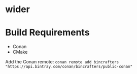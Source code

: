 # wider

# Build Requirements

* Conan
* CMake

Add the Conan remote:
`conan remote add bincrafters "https://api.bintray.com/conan/bincrafters/public-conan"`